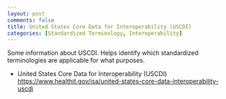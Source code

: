 ```yaml
---
layout: post
comments: false
title: United States Core Data for Interoperability (USCDI)
categories: [Standardized Terminology, Interoperability]
---
```


Some information about USCDI. Helps identify which standardized terminologies are applicable for what purposes.

- United States Core Data for Interoperability (USCDI) <a href = "https://www.healthit.gov/isa/united-states-core-data-interoperability-uscdi" target = "_blank">https://www.healthit.gov/isa/united-states-core-data-interoperability-uscdi</a>
